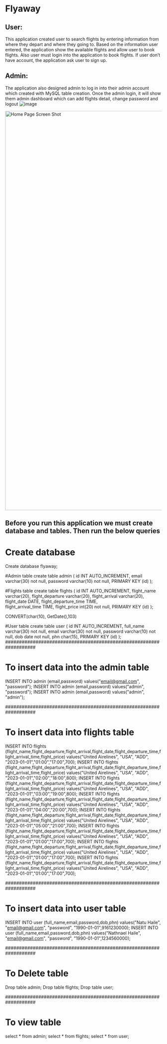 # Flyaway


## User: 
This application created user to search flights by entering information from where they depart and where they going to. Based on the information user entered, the application show the available flights and allow user to book flights. Also user must login into the application to book flights. If user don’t have account, the application ask user to sign up.  

## Admin: 
The application also designed admin to log in into their admin account which created with MySQL table creation. Once the admin login, it will show them admin dashboard which can add flights detail, change password and logout
![image](https://user-images.githubusercontent.com/107365917/180038181-4dcd4af3-ae65-43e0-88ab-318f050bb3e2.png)

<img width="1280" alt="Home Page Screen Shot" src="https://user-images.githubusercontent.com/107365917/180038057-861d331f-4e2e-469d-9472-5c742f8afdd9.png">

## Before you run this application we must create database and tables. Then run the below queries

# Create database 
   Create database flyaway;


#Admin table
create table admin
(
id INT AUTO_INCREMENT,
email varchar(30) not null,
password varchar(10) not null,
PRIMARY KEY (id)
);

#Flights table
create table flights
(
id INT AUTO_INCREMENT,
flight_name varchar(20),
flight_departure varchar(20),
flight_arrival varchar(20),
flight_date DATE,
flight_departure_time TIME,  
flight_arrival_time TIME,
flight_price int(20) not null,
PRIMARY KEY (id)
);

CONVERT(char(10), GetDate(),103)

#User table
create table user
(
id INT AUTO_INCREMENT,
full_name varchar(30) not null,
email varchar(30) not null,
password varchar(10) not null,
dob date not null,
phn char(15), 
PRIMARY KEY (id)
);
###################################################################

# To insert data into the admin table 
INSERT INTO admin (email,password) values("email@gmail.com", "password");
INSERT INTO admin (email,password) values("admin", "password");
INSERT INTO admin (email,password) values("admin", "admin");

###################################################################

# To insert data into flights table 
INSERT INTO flights (flight_name,flight_departure,flight_arrival,flight_date,flight_departure_time,flight_arrival_time,flight_price) 
values("United Airelines", "USA", "ADD", "2023-01-01","01:00","17:00",700);
INSERT INTO flights (flight_name,flight_departure,flight_arrival,flight_date,flight_departure_time,flight_arrival_time,flight_price) 
values("United Airelines", "USA", "ADD", "2023-01-01","02:00","18:00",800);
INSERT INTO flights (flight_name,flight_departure,flight_arrival,flight_date,flight_departure_time,flight_arrival_time,flight_price) 
values("United Airelines", "USA", "ADD", "2023-01-01","03:00","19:00",800);
INSERT INTO flights (flight_name,flight_departure,flight_arrival,flight_date,flight_departure_time,flight_arrival_time,flight_price) 
values("United Airelines", "USA", "ADD", "2023-01-01","04:00","20:00",700);
INSERT INTO flights (flight_name,flight_departure,flight_arrival,flight_date,flight_departure_time,flight_arrival_time,flight_price) 
values("United Airelines", "USA", "ADD", "2023-01-01","05:00","21:00",700);
INSERT INTO flights (flight_name,flight_departure,flight_arrival,flight_date,flight_departure_time,flight_arrival_time,flight_price) 
values("United Airelines", "USA", "ADD", "2023-01-01","01:00","17:00",700);
INSERT INTO flights (flight_name,flight_departure,flight_arrival,flight_date,flight_departure_time,flight_arrival_time,flight_price) 
values("United Airelines", "USA", "ADD", "2023-01-01","01:00","17:00",700);
INSERT INTO flights (flight_name,flight_departure,flight_arrival,flight_date,flight_departure_time,flight_arrival_time,flight_price) 
values("United Airelines", "USA", "ADD", "2023-01-01","01:00","17:00",700);


###################################################################

# To insert data into user table 
INSERT INTO user (full_name,email,password,dob,phn) 
values("Natu Haile", "email@gmail.com", "password", "1990-01-01",9161230000);
INSERT INTO user (full_name,email,password,dob,phn) 
values("Nathnael Haile", "email@gmail.com", "password", "1990-01-01",1234560000);

###################################################################

# To Delete table
Drop table admin; 
Drop table flights;
Drop table user;

###################################################################

# To view table 
select * from admin;
select * from flights;
select * from user;


